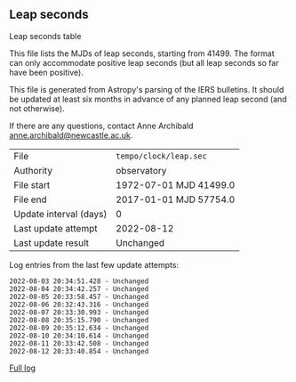 
## Leap seconds

Leap seconds table

This file lists the MJDs of leap seconds, starting from 41499.
The format can only accommodate positive leap seconds (but all
leap seconds so far have been positive).

This file is generated from Astropy's parsing of the IERS
bulletins. It should be updated at least six months in advance
of any planned leap second (and not otherwise).

If there are any questions, contact Anne Archibald
<anne.archibald@newcastle.ac.uk>.

|     |     |
|:--- |:--- |
| File | `tempo/clock/leap.sec` |
| Authority | observatory |
| File start | 1972-07-01 MJD 41499.0 |
| File end | 2017-01-01 MJD 57754.0 |
| Update interval (days) | 0 |
| Last update attempt | 2022-08-12 |
| Last update result | Unchanged |

Log entries from the last few update attempts:
```
2022-08-03 20:34:51.428 - Unchanged
2022-08-04 20:34:42.257 - Unchanged
2022-08-05 20:33:58.457 - Unchanged
2022-08-06 20:32:43.316 - Unchanged
2022-08-07 20:33:30.993 - Unchanged
2022-08-08 20:35:15.790 - Unchanged
2022-08-09 20:35:12.634 - Unchanged
2022-08-10 20:34:10.614 - Unchanged
2022-08-11 20:33:42.508 - Unchanged
2022-08-12 20:33:40.854 - Unchanged
```
[Full log](https://raw.githubusercontent.com/ipta/pulsar-clock-corrections/main/log/tempo/clock/leap.sec.log)
